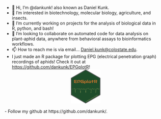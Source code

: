 - 👋 Hi, I’m @dankunk! also known as Daniel Kunk.
- 👀 I’m interested in biotechnology, molecular biology, agriculture, and insects. 
- 🌱 I’m currently working on projects for the analysis of biological data in R, python, and bash!
- 💞️ I’m looking to collaborate on automated code for data analysis on plant-aphid data, anywhere from behavioral assays to bioinformatics workflows. 
- 📫 How to reach me is via email... Daniel.kunk@colostate.edu.
- I just made an R package for plotting EPG (electrical penetration graph) recordings of aphids! Check it out at https://github.com/dankunk/EPGplotR!
  <div align="center">
  <img src="https://github.com/dankunk/EPGplotR/blob/main/EPGplotR.png" alt="EPGplotR Hex Logo" width="20%"/>
</div>
- Follow my github at https://github.com/dankunk/. 
<!---
dankunk/dankunk is a ✨ special ✨ repository because its `README.md` (this file) appears on your GitHub profile.
You can click the Preview link to take a look at your changes.
--->
